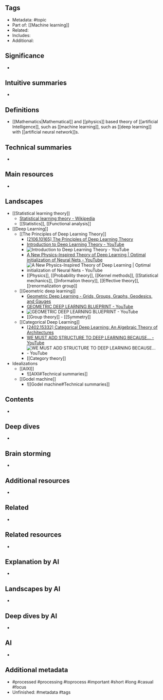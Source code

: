 ## Tags
- Metadata: #topic 
- Part of: [[Machine learning]]
- Related: 
- Includes:
- Additional: 
## Significance
- 
## Intuitive summaries
- 
## Definitions
- [[Mathematics|Mathematical]] and [[physics]] based theory of [[artificial Intelligence]], such as [[machine learning]], such as [[deep learning]] with [[artificial neural network]]s.
## Technical summaries
-  
## Main resources 
- 
## Landscapes
- [[Statistical learning theory]]
	- [Statistical learning theory - Wikipedia](https://en.wikipedia.org/wiki/Statistical_learning_theory)
	- [[Statistics]], [[Functional analysis]]
- [[Deep Learning]]
	- [[The Principles of Deep Learning Theory]]
		- [\[2106.10165\] The Principles of Deep Learning Theory](https://arxiv.org/abs/2106.10165)
		- [Introduction to Deep Learning Theory - YouTube](https://www.youtube.com/watch?v=pad023JIXVA)
		- ![Introduction to Deep Learning Theory - YouTube](https://www.youtube.com/watch?v=pad023JIXVA)
		- [A New Physics-Inspired Theory of Deep Learning | Optimal initialization of Neural Nets - YouTube](https://www.youtube.com/watch?v=m2bXL5Z5CBM)
		- ![A New Physics-Inspired Theory of Deep Learning | Optimal initialization of Neural Nets - YouTube](https://www.youtube.com/watch?v=m2bXL5Z5CBM)
		- [[Physics]], [[Probability theory]], [[Kernel methods]], [[Statistical mechanics]], [[Information theory]], [[Effective theory]], [[renormalization group]]
	- [[Geometric deep learning]]
		- [Geometric Deep Learning - Grids, Groups, Graphs, Geodesics, and Gauges](https://geometricdeeplearning.com/)
		- [GEOMETRIC DEEP LEARNING BLUEPRINT - YouTube](https://www.youtube.com/watch?v=bIZB1hIJ4u8&pp=ygUXZ2VvbWV0cmljIGRlZXAgbGVhcm5pbmc%3D)
		- ![GEOMETRIC DEEP LEARNING BLUEPRINT - YouTube](https://www.youtube.com/watch?v=bIZB1hIJ4u8&pp=ygUXZ2VvbWV0cmljIGRlZXAgbGVhcm5pbmc%3D)
		- [[Group theory]] - [[Symmetry]]
	- [[Categorical Deep Learning]]
		- [\[2402.15332\] Categorical Deep Learning: An Algebraic Theory of Architectures](https://arxiv.org/abs/2402.15332)
		- [WE MUST ADD STRUCTURE TO DEEP LEARNING BECAUSE... - YouTube](https://www.youtube.com/watch?v=rie-9AEhYdY)
		- ![WE MUST ADD STRUCTURE TO DEEP LEARNING BECAUSE... - YouTube](https://www.youtube.com/watch?v=rie-9AEhYdY)
		- [[Category theory]]
- Idealizations
	- [[AIXI]]
		- ![[AIXI#Technical summaries]]
	- [[Godel machine]]
		- ![[Godel machine#Technical summaries]]
	
## Contents
- 
## Deep dives
- 
## Brain storming
- 
## Additional resources  
- 
## Related
- 
## Related resources  
- 
## Explanation by AI 
- 
## Landscapes by AI 
- 
## Deep dives by AI 
- 
## AI 
- 
## Additional metadata 
-  #processed #processing #toprocess #important #short #long #casual #focus
- Unfinished: #metadata #tags